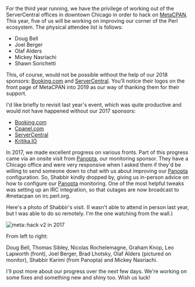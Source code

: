 For the third year running, we have the privilege of working out of the ServerCentral offices in downtown Chicago in order to hack on [MetaCPAN](https://metacpan.org).  This year, five of us will be working on improving our corner of the Perl ecosystem.  The physical attendee list is follows:

* Doug Bell
* Joel Berger
* Olaf Alders
* Mickey Nasriachi
* Shawn Sorichetti

This, of course, would not be possible without the help of our 2018 sponsors: [Booking.com](https://booking.com) and [ServerCentral](https://www.servercentral.com/).  You'll notice their logos on the front page of MetaCPAN into 2019 as our way of thanking them for their support.

I'd like briefly to revisit last year's event, which was quite productive and would not have happened without our 2017 sponsors:

* [Booking.com](https://booking.com)
* [Cpanel.com](https://cpanel.com/)
* [ServerCentral](https://www.servercentral.com/)
* [Kritika.IO](https://Kritika.IO)

In 2017, we made excellent progress on various fronts.  Part of this progress came via an onsite visit from [Panopta](https://www.panopta.com/), our monitoring sponsor.   They have a Chicago office and were very responsive when I asked them if they'd be willing to send someone down to chat with us about improving our [Panopta](https://www.panopta.com/) configuration.  So, Shabbir kindly dropped by, giving us in-person advice on how to configure our [Panopta](https://www.panopta.com/) monitoring. One of the most helpful tweaks was setting up an IRC integration, so that outages are now broadcast to #metacpan on irc.perl.org. 

Here's a photo of Shabbir's visit. (I wasn't able to attend in person last year, but I was able to do so remotely.  I'm the one watching from the wall.)

![meta::hack v2 in 2017](http://www.olafalders.com/wp-content/uploads/2018/11/IMG_6567-1024x768.jpg)

From left to right:

Doug Bell, Thomas Sibley, Nicolas Rochelemagne, Graham Knop, Leo Lapworth (front), Joel Berger, Brad Lhotsky, Olaf Alders (pictured on monitor), Shabbir Karimi (from Panopta) and Mickey Nasriachi.

I'll post more about our progress over the next few days.  We're working on some fixes and something new and shiny too.  Wish us luck!
